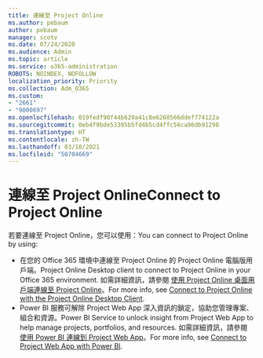 ```yaml
---
title: 連線至 Project Online
ms.author: pebaum
author: pebaum
manager: scotv
ms.date: 07/24/2020
ms.audience: Admin
ms.topic: article
ms.service: o365-administration
ROBOTS: NOINDEX, NOFOLLOW
localization_priority: Priority
ms.collection: Adm_O365
ms.custom:
- "2661"
- "9000697"
ms.openlocfilehash: 019fedf90f44b629a41c8e6268566ddef774122a
ms.sourcegitcommit: 0eb4f9bde53395b5fd4b5cd4ffc56ca96db91298
ms.translationtype: HT
ms.contentlocale: zh-TW
ms.lasthandoff: 03/10/2021
ms.locfileid: "50704669"
---
```

# <a name="connect-to-project-online"></a><span data-ttu-id="ad802-102">連線至 Project Online</span><span class="sxs-lookup"><span data-stu-id="ad802-102">Connect to Project Online</span></span>

<span data-ttu-id="ad802-103">若要連線至 Project Online，您可以使用：</span><span class="sxs-lookup"><span data-stu-id="ad802-103">You can connect to Project Online by using:</span></span>

- <span data-ttu-id="ad802-104">在您的 Office 365 環境中連線至 Project Online 的 Project Online 電腦版用戶端。</span><span class="sxs-lookup"><span data-stu-id="ad802-104">Project Online Desktop client to connect to Project Online in your Office 365 environment.</span></span> <span data-ttu-id="ad802-105">如需詳細資訊，請參閱 [使用 Project Online 桌面用戶端連線至 Project Online](https://docs.microsoft.com/projectonline/connect-to-project-online-with-the-project-online-desktop-client)。</span><span class="sxs-lookup"><span data-stu-id="ad802-105">For more info, see [Connect to Project Online with the Project Online Desktop Client](https://docs.microsoft.com/projectonline/connect-to-project-online-with-the-project-online-desktop-client).</span></span>  
- <span data-ttu-id="ad802-106">Power BI 服務可解除 Project Web App 深入資訊的鎖定，協助您管理專案、組合和資源。</span><span class="sxs-lookup"><span data-stu-id="ad802-106">Power BI Service to unlock insight from Project Web App to help manage projects, portfolios, and resources.</span></span> <span data-ttu-id="ad802-107">如需詳細資訊，請參閱 [使用 Power BI 連線到 Project Web App](https://docs.microsoft.com/power-bi/connect-data/service-connect-to-project-online)。</span><span class="sxs-lookup"><span data-stu-id="ad802-107">For more info, see [Connect to Project Web App with Power BI](https://docs.microsoft.com/power-bi/connect-data/service-connect-to-project-online).</span></span>  